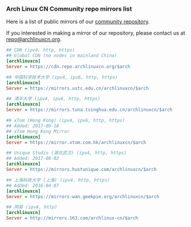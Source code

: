 ### Arch Linux CN Community repo mirrors list

Here is a list of public mirrors of our [community repository](https://github.com/archlinuxcn/repo).

If you interested in making a mirror of our repository, please contact us at repo@archlinuxcn.org.

```ini
## CDN (ipv4, http, https)
## Global CDN (no nodes in mainland China)
[archlinuxcn]
Server = https://cdn.repo.archlinuxcn.org/$arch
```

```ini
## 中国科学技术大学 (ipv4, ipv6, http, https)
[archlinuxcn]
Server = https://mirrors.ustc.edu.cn/archlinuxcn/$arch
```

```ini
## 清华大学 (ipv4, ipv6, http, https)
[archlinuxcn]
Server = https://mirrors.tuna.tsinghua.edu.cn/archlinuxcn/$arch
```

```ini
## xTom (Hong Kong) (ipv4, ipv6, http, https)
## Added: 2017-09-18
## xTom Hong Kong Mirror
[archlinuxcn]
Server = https://mirror.xtom.com.hk/archlinuxcn/$arch
```

```ini
## Unique Studio (湖北武汉) (ipv4, http, https)
## Added: 2017-08-02
[archlinuxcn]
Server = https://mirrors.hustunique.com/archlinuxcn/$arch
```

```ini
## 上海科技大学 (上海) (ipv4, http, https)
## Added: 2016-04-07
[archlinuxcn]
Server = https://mirrors-wan.geekpie.org/archlinuxcn/$arch
```

```ini
## 网易 (ipv4, http)
[archlinuxcn]
Server = http://mirrors.163.com/archlinux-cn/$arch
```

